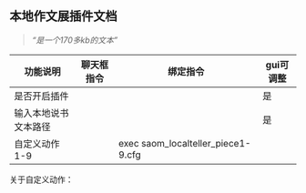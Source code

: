 ## 本地作文展插件文档

> *“是一个170多kb的文本”*

|功能说明|聊天框指令|绑定指令|gui可调整|
|-|-|-|-|
|是否开启插件|||是|
|输入本地说书文本路径|||是|
|自定义动作1-9||exec saom_localteller_piece1-9.cfg||

关于自定义动作：
